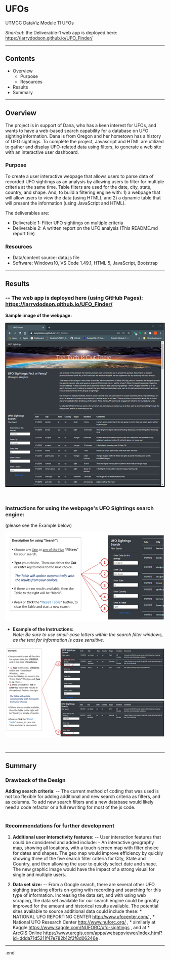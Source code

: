 # UFOs
UTMCC DataViz Module 11 UFOs  

   *Shortcut*: the Deliverable-1 web app is deployed here:  https://larrydodson.github.io/UFO_Finder/ 

---

## Contents 
  * Overview
    - Purpose
    - Resources
  * Results
  * Summary

---  

## Overview 
  
  The project is in support of Dana, who has a keen interest for UFOs, and wants to have a web-based search capability for a database on UFO sighting information. Dana is from Oregon and her hometown has a history of UFO sightings. To complete the project, Javascript and HTML are utilized to gather and display UFO-related data using filters, to generate a web site with an interactive user dashboard. 

   ### Purpose
   
   To create a user interactive webpage that allows users to parse data of recorded UFO sightings as an analysis by allowing users to filter for multiple criteria at the same time. Table filters are used for the date, city, state, country, and shape. And, to build a filtering engine with: 1) a webpage that will allow users to view the data (using HTML), and 2) a dynamic table that will present the information (using JavaScript and HTML).

  
   The deliverables are:  
   
   - Deliverable 1: Filter UFO sightings on multiple criteria
   - Deliverable 2: A written report on the UFO analysis (This README.md report file)
  
   
  
   ### Resources
  * Data/content source: data.js file 
  * Software: Windows10, VS Code 1.49.1, HTML 5, JavaScript, Bootstrap
  
--- 

## Results
  
  ###  -- The web app is deployed here (using GitHub Pages):  https://larrydodson.github.io/UFO_Finder/
  
   **Sample image of the webpage:**
   
   ![UFO_Finder_webpage.png](https://github.com/larrydodson/UFOs/blob/main/static/images/UFO_Finder_webpage.png)
   
<br>

  ### Instructions for using the webpage's UFO Sightings search engine: 
   (please see the Example below) 
  
  
   ![Search_description.png](https://github.com/larrydodson/UFOs/blob/main/static/images/Search_description.png)


 * **Example of the Instructions:**   
   *Note: Be sure to use small-case letters within the search filter windows, as the text for information is case sensitive.*
 
 
  ![instructions.png](https://github.com/larrydodson/UFOs/blob/main/static/images/instructions.png)

<br>

--- 

## Summary
  
  ### Drawback of the Design 
   **Adding search criteria**:  --  The current method of coding that was used is not too flexible for adding additional and new search criteria as filters, and as columns. To add new search filters and a new database would likely need a code refactor or a full rewriting for most of the js code.  
<br>
  
  ### Recommendations for further development

   1. **Additional user interactivity features:**  --  User interaction features that could be considered and added include:
    - An interactive geography map, showing all locations, with a touch-screen map with filter choice for dates and shapes. The geo map would improve efficiency by quickly showing three of the five search filter criteria for City, State and Country, and then allowing the user to quickly select date and shape. The new graphic image would have the impact of a strong visual for single and multiple users. 
  
   2. **Data set size:**  --  From a Google search, there are several other UFO sighting tracking efforts on-going with recording and searching for this type of information. Increasing the data set, and with using web scraping, the data set available for our search engine could be greatly improved for the amount and historical results available. The potential sites available to source additional data could include these: * NATIONAL UFO REPORTING CENTER http://www.ufocenter.com/ ,  * National UFO Research Center http://www.nuforc.org/ ,  * similarly at Kaggle https://www.kaggle.com/NUFORC/ufo-sightings , and at * ArcGIS Online https://www.arcgis.com/apps/webappviewer/index.html?id=ddda71d5211f47e782b12f3f8d06246e .

--- 

.end 
